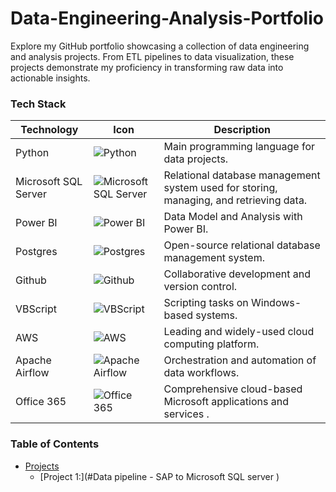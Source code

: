 # Data-Engineering-Analysis-Portfolio
Explore my GitHub portfolio showcasing a collection of data engineering and analysis projects. From ETL pipelines to data visualization, these projects demonstrate my proficiency in transforming raw data into actionable insights.

### Tech Stack
 
| Technology | Icon | Description |
|------------|------|-------------|
| Python     | ![Python](https://img.shields.io/badge/Programming-Python-blue?logo=python&logoColor=white&style=flat-square) | Main programming language for data projects. |
| Microsoft SQL Server| ![Microsoft SQL Server](https://img.shields.io/badge/Database-Microsoft_SQL_Server-blue?logo=microsoft-sql-server&logoColor=white&style=for-the-badge) | Relational database management system used for storing, managing, and retrieving data. |
| Power BI   | ![Power BI](https://img.shields.io/badge/Analytics-Power_BI-yellow?logo=powerbi&logoColor=white&style=flat-square) | Data Model and Analysis with Power BI. |
| Postgres   | ![Postgres](https://img.shields.io/badge/Database-PostgreSQL-blue?logo=postgresql&logoColor=white&style=flat-square) | Open-source relational database management system. |
| Github     | ![Github](https://img.shields.io/badge/Platform-GitHub-black?logo=github&style=flat-square) | Collaborative development and version control. |
| VBScript| ![VBScript](https://img.shields.io/badge/Scripting-Visual_Basic-blue?logo=visual-studio&logoColor=white&style=flat-square) | Scripting tasks on Windows-based systems. |
| AWS| ![AWS](https://img.shields.io/badge/Cloud-Amazon_Web_Services-orange?logo=amazon-aws&logoColor=white&style=flat-square) | Leading and widely-used cloud computing platform. |
| Apache Airflow| ![Apache Airflow](https://img.shields.io/badge/Workflow-Apache_Airflow-blue?logo=apache-airflow&logoColor=white&style=flat-square) | Orchestration and automation of data workflows.  |
| Office 365| ![Office 365](https://img.shields.io/badge/Product-Office_365-blue?logo=microsoft-office&logoColor=white&style=flat-square) | Comprehensive cloud-based Microsoft applications and services .  |





### Table of Contents
 
- [Projects](#projects)
  - [Project 1:](#Data pipeline - SAP to Microsoft SQL server )
